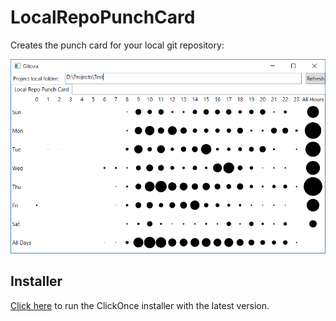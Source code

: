 # LocalRepoPunchCard
Creates the punch card for your local git repository:

![Screen](doc/img/screen.png)

## Installer

[Click here](https://rawgithub.com/romanoza/Gitoza/master/setup/setup.exe) to run the ClickOnce installer with the latest version.